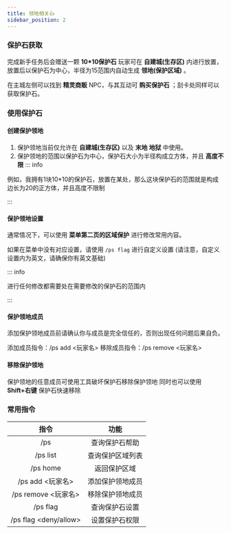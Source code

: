 ```yaml
---
title: 领地相关👍
sidebar_position: 2
---
```


### 保护石获取

完成新手任务后会赠送一颗 **10*10保护石** 玩家可在 **自建城(生存区)** 内进行放置，放置后以保护石为中心，半径为15范围内自动生成 **领地(保护区域)** 。

在主城左侧可以找到 **精灵商贩** NPC，与其互动可 **购买保护石** ；刮卡处同样可以获取保护石。

### 使用保护石

#### 创建保护领地

1. 保护领地当前仅允许在 **自建城(生存区)** 以及 **末地** **地狱** 中使用。
2. 保护领地的范围以保护石为中心，保护石大小为半径构成立方体，并且 **高度不限**
::: info

例如，我拥有1块10*10的保护石，放置在某处，那么这块保护石的范围就是构成边长为20的正方体，并且高度不限制

:::

#### 保护领地设置

通常情况下，可以使用 **菜单第二页的区域保护** 进行修改常用内容。

如果在菜单中没有对应设置，请使用 `/ps flag` 进行自定义设置
(请注意，自定义设置内为英文，请确保你有英文基础)


::: info

进行任何修改都需要处在需要修改的保护石的范围内

:::

#### 保护领地成员

添加保护领地成员前请确认你与成员是完全信任的，否则出现任何问题后果自负。

添加成员指令：/ps add <玩家名>
移除成员指令：/ps remove <玩家名>

#### 移除保护领地

保护领地的任意成员可使用工具破坏保护石移除保护领地
同时也可以使用 **Shift+右键** 保护石快速移除


### 常用指令

| 指令 | 功能 |
| :---: | :---: |
| /ps | 查询保护石帮助 |
| /ps list | 查询保护区域列表 |
| /ps home | 返回保护区域 |
| /ps add <玩家名> | 添加保护领地成员 |
| /ps remove <玩家名> | 移除保护领地成员 |
| /ps flag | 查询保护石设置 |
| /ps flag <flag> <deny/allow> | 设置保护石权限 |

